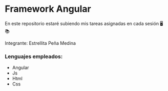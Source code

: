 ﻿# Framework Angular

<p>En este repositorio estaré subiendo mis tareas asignadas en cada sesión 🖥📚</p>

Integrante: Estrellita Peña Medina

<h3>Lenguajes empleados:</h3>
<ul>
<li>Angular</li>
<li>Js</li>
<li>Html</li>
<li>Css</li>
</ul>

